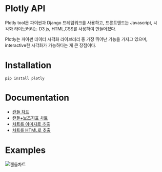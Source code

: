 # Plotly API

Plotly tool은 파이썬과 Django 프레임워크를 사용하고,
프론트앤드는 Javascript,
시각화 라이브러리는 D3.js, HTML,CSS를 사용하여 만들어졌다.

Plotly는 파이썬 데이터 시각화 라이브러리 중 가장 뛰어난 기능을 가지고 있으며,
interactive한 시각화가 가능하다는 게 큰 장점이다.

# Installation 

```
pip install plotly
```

# Documentation
- [캔들 차트](https://plotly.com/python/candlestick-charts/)
- [캔들+보조지표 차트](https://plotly.com/python/graphing-multiple-chart-types/)
- [차트를 이미지로 추출](https://plotly.com/python/static-image-export/)
- [차트를 HTML로 추출](https://plotly.com/python/interactive-html-export/)


# Examples

![캔들차트](https://kimmisol.com/wp-content/uploads/2021/01/plotly-라이브러리-캔들차트-.png)